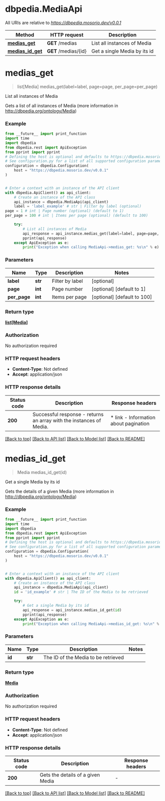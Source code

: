 # dbpedia.MediaApi

All URIs are relative to *https://dbpedia.mosorio.dev/v0.0.1*

Method | HTTP request | Description
------------- | ------------- | -------------
[**medias_get**](MediaApi.md#medias_get) | **GET** /medias | List all instances of Media
[**medias_id_get**](MediaApi.md#medias_id_get) | **GET** /medias/{id} | Get a single Media by its id


# **medias_get**
> list[Media] medias_get(label=label, page=page, per_page=per_page)

List all instances of Media

Gets a list of all instances of Media (more information in http://dbpedia.org/ontology/Media)

### Example

```python
from __future__ import print_function
import time
import dbpedia
from dbpedia.rest import ApiException
from pprint import pprint
# Defining the host is optional and defaults to https://dbpedia.mosorio.dev/v0.0.1
# See configuration.py for a list of all supported configuration parameters.
configuration = dbpedia.Configuration(
    host = "https://dbpedia.mosorio.dev/v0.0.1"
)


# Enter a context with an instance of the API client
with dbpedia.ApiClient() as api_client:
    # Create an instance of the API class
    api_instance = dbpedia.MediaApi(api_client)
    label = 'label_example' # str | Filter by label (optional)
page = 1 # int | Page number (optional) (default to 1)
per_page = 100 # int | Items per page (optional) (default to 100)

    try:
        # List all instances of Media
        api_response = api_instance.medias_get(label=label, page=page, per_page=per_page)
        pprint(api_response)
    except ApiException as e:
        print("Exception when calling MediaApi->medias_get: %s\n" % e)
```

### Parameters

Name | Type | Description  | Notes
------------- | ------------- | ------------- | -------------
 **label** | **str**| Filter by label | [optional] 
 **page** | **int**| Page number | [optional] [default to 1]
 **per_page** | **int**| Items per page | [optional] [default to 100]

### Return type

[**list[Media]**](Media.md)

### Authorization

No authorization required

### HTTP request headers

 - **Content-Type**: Not defined
 - **Accept**: application/json

### HTTP response details
| Status code | Description | Response headers |
|-------------|-------------|------------------|
**200** | Successful response - returns an array with the instances of Media. |  * link - Information about pagination <br>  |

[[Back to top]](#) [[Back to API list]](../README.md#documentation-for-api-endpoints) [[Back to Model list]](../README.md#documentation-for-models) [[Back to README]](../README.md)

# **medias_id_get**
> Media medias_id_get(id)

Get a single Media by its id

Gets the details of a given Media (more information in http://dbpedia.org/ontology/Media)

### Example

```python
from __future__ import print_function
import time
import dbpedia
from dbpedia.rest import ApiException
from pprint import pprint
# Defining the host is optional and defaults to https://dbpedia.mosorio.dev/v0.0.1
# See configuration.py for a list of all supported configuration parameters.
configuration = dbpedia.Configuration(
    host = "https://dbpedia.mosorio.dev/v0.0.1"
)


# Enter a context with an instance of the API client
with dbpedia.ApiClient() as api_client:
    # Create an instance of the API class
    api_instance = dbpedia.MediaApi(api_client)
    id = 'id_example' # str | The ID of the Media to be retrieved

    try:
        # Get a single Media by its id
        api_response = api_instance.medias_id_get(id)
        pprint(api_response)
    except ApiException as e:
        print("Exception when calling MediaApi->medias_id_get: %s\n" % e)
```

### Parameters

Name | Type | Description  | Notes
------------- | ------------- | ------------- | -------------
 **id** | **str**| The ID of the Media to be retrieved | 

### Return type

[**Media**](Media.md)

### Authorization

No authorization required

### HTTP request headers

 - **Content-Type**: Not defined
 - **Accept**: application/json

### HTTP response details
| Status code | Description | Response headers |
|-------------|-------------|------------------|
**200** | Gets the details of a given Media |  -  |

[[Back to top]](#) [[Back to API list]](../README.md#documentation-for-api-endpoints) [[Back to Model list]](../README.md#documentation-for-models) [[Back to README]](../README.md)

